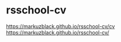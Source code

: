 # rsschool-cv
https://markuzblack.github.io/rsschool-cv/cv
https://markuzblack.github.io/rsschool-cv/
